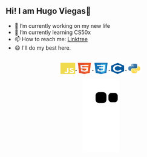 ## Hi! I am Hugo Viegas👋

- 🔭 I’m currently working on my new life
- 🌱 I’m currently learning CS50x
- 📫 How to reach me: <a href="https://linktr.ee/hviegas">Linktree<a/>
- 😄 I'll do my best here.


            
<div align="center">
  
  <a href="https://github.com/hugoviegas">

<div style="display: inline_block"><br>
  <img align="center" alt="Hugo-Js" height="30" width="40" src="https://raw.githubusercontent.com/devicons/devicon/master/icons/javascript/javascript-plain.svg">
  <img align="center" alt="Hugo-HTML" height="30" width="40" src="https://raw.githubusercontent.com/devicons/devicon/master/icons/html5/html5-original.svg">
  <img align="center" alt="Hugo-CSS" height="30" width="40" src="https://raw.githubusercontent.com/devicons/devicon/master/icons/css3/css3-original.svg">
  <img align="center" alt="Hugo-C" height="30" width="40" src="https://raw.githubusercontent.com/devicons/devicon/master/icons/c/c-plain.svg">
  <img align="center" alt="Hugo-Python" height="30" width="40" src="https://raw.githubusercontent.com/devicons/devicon/master/icons/python/python-original.svg">

</div>

![Snake animation](https://github.com/hugoviegas/hugoviegas/blob/output/github-contribution-grid-snake.svg)
